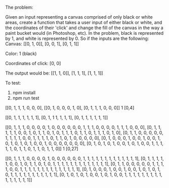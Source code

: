 The problem:

Given an input representing a canvas comprised of only black or white areas, create a function that takes a user input of either black or white, and the coordinates of their 'click' and change the fill of the canvas in the way a paint bucket would (in Photoshop, etc). In the problem, black is represented by 1, and white is represented by 0.
So if the inputs are the following:
Canvas:
[[0, 1, 0]],
[0, 0, 1],
[0, 1, 1]]

Color:
1 (black)

Coordinates of click:
[0, 0]

The output would be:
[[1, 1, 0]],
[1, 1, 1],
[1, 1, 1]]

To test:
1. npm install
2. npm run test


[[0, 1, 1, 1, 0, 0, 0],
[[0, 1, 0, 0, 0, 1, 0],
[0, 1, 1, 1, 0, 0, 0]]
1
[0,4]

[[0, 1, 1, 1, 1, 1, 1],
[0, 1, 1 1, 1, 1, 1],
[0, 1, 1, 1, 1, 1, 1]]


[[0, 1, 1, 1, 0, 0, 0, 0, 1, 0, 0, 0, 0, 0, 0, 1, 1, 1, 0, 0, 0, 0, 1, 1, 1, 0, 0, 0],
[0, 1, 1, 1, 1, 1, 0, 0, 1, 0, 1, 1, 0, 1, 0, 1, 1, 1, 0, 1, 1, 0, 1, 1, 1, 0, 1, 0],
[0, 1, 1, 0, 0, 0, 0, 0, 1, 1, 1, 1, 0, 0, 1, 1, 1, 1, 0, 1, 1, 0, 1, 0, 0, 0, 0, 0],
[0, 1, 0, 0, 0, 1, 0, 0, 1, 0, 0, 1, 0, 1, 0, 1, 0, 1, 0, 0, 1, 0, 0, 0, 0, 0, 0, 0],
[0, 1, 0, 1, 0, 1, 0, 0, 1, 0, 1, 0, 0, 1, 1, 1, 1, 1, 0, 1, 1, 0, 1, 1, 0, 1, 1, 0]]
1
[0,27]

[[0, 1, 1, 1, 0, 0, 0, 0, 1, 0, 0, 0, 0, 0, 0, 1, 1, 1, 1, 1, 1, 1, 1, 1, 1, 1, 1, 1],
[0, 1, 1, 1, 1, 1, 0, 0, 1, 0, 1, 1, 0, 1, 0, 1, 1, 1, 1, 1, 1, 1, 1, 1, 1, 1, 1, 1],
[0, 1, 1, 0, 0, 0, 0, 0, 1, 1, 1, 1, 0, 0, 1, 1, 1, 1, 1, 1, 1, 1, 1, 1, 1, 1, 1, 1],
[0, 1, 0, 0, 0, 1, 0, 0, 1, 0, 0, 1, 0, 1, 0, 1, 0, 1, 1, 1, 1, 1, 1, 1, 1, 1, 1, 1],
[0, 1, 0, 1, 0, 1, 0, 0, 1, 0, 1, 0, 0, 1, 1, 1, 1, 1, 1, 1, 1, 1, 1, 1, 1, 1, 1, 1]]